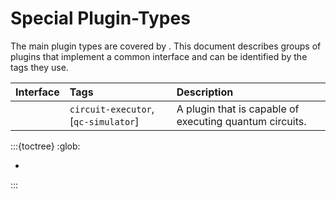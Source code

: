 # Special Plugin-Types

The main plugin types are covered by [](../plugins.rst). 
This document describes groups of plugins that implement a common interface and can be identified by the tags they use.


| Interface                  | Tags                                 | Description    |
|:---------------------------|:-------------------------------------|:---------------|
| [](circuit-executor.md)    | `circuit-executor`, [`qc-simulator`] | A plugin that is capable of executing quantum circuits. |


:::{toctree}
:glob:

*
:::


